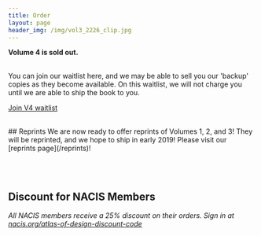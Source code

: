 ```yaml
---
title: Order
layout: page
header_img: /img/vol3_2226_clip.jpg
---
```


**Volume 4 is sold out.** 

<br>
You can join our waitlist here, and we may be able to sell you our 'backup' copies as they become available. 
On this waitlist, we will not charge you until we are able to ship the book to you. 

<a href="https://shop.trycelery.com/page/5bd1072730e4c3140091a5ce" target="_blank" class="button button-blue">Join V4 waitlist <i class="fa fa-list"></i>
</a>

<br>
## Reprints
 We are now ready to offer reprints of Volumes 1, 2, and 3! They will be reprinted, and we hope to ship in early 2019! Please visit our [reprints page](/reprints)! 
 
 
<br><br>
## Discount for NACIS Members

*All NACIS members receive a 25% discount on their orders. Sign in at <a href="http://nacis.org/atlas-of-design-discount-code" target="_blank"> nacis.org/atlas-of-design-discount-code</a>*


